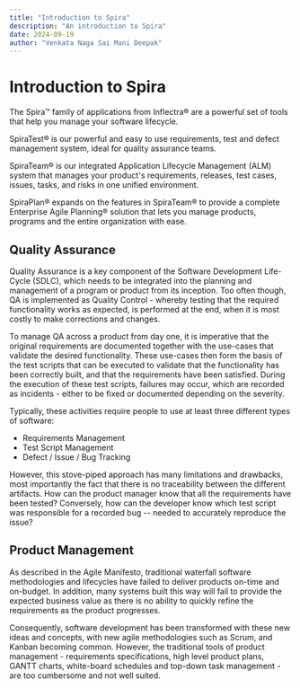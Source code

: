 ```yaml
---
title: "Introduction to Spira"
description: "An introduction to Spira"
date: 2024-09-19
author: "Venkata Naga Sai Mani Deepak"
---
```


# Introduction to Spira

The Spira™ family of applications from Inflectra® are a powerful set of tools that help you manage your software lifecycle.

SpiraTest® is our powerful and easy to use requirements, test and defect management system, ideal for quality assurance teams.

SpiraTeam® is our integrated Application Lifecycle Management (ALM) system that manages your product's requirements, releases, test cases, issues, tasks, and risks in one unified environment.

SpiraPlan® expands on the features in SpiraTeam® to provide a complete Enterprise Agile Planning® solution that lets you manage products, programs and the entire organization with ease.

## Quality Assurance

Quality Assurance is a key component of the Software Development Life-Cycle (SDLC), which needs to be integrated into the planning and management of a program or product from its inception. Too often though, QA is implemented as Quality Control - whereby testing that the required functionality works as expected, is performed at the end, when it is most costly to make corrections and changes.

To manage QA across a product from day one, it is imperative that the original requirements are documented together with the use-cases that validate the desired functionality. These use-cases then form the basis of the test scripts that can be executed to validate that the functionality has been correctly built, and that the requirements have been satisfied. During the execution of these test scripts, failures may occur, which are recorded as incidents - either to be fixed or documented depending on the severity.

Typically, these activities require people to use at least three different types of software:

- Requirements Management
- Test Script Management
- Defect / Issue / Bug Tracking

However, this stove-piped approach has many limitations and drawbacks, most importantly the fact that there is no traceability between the different artifacts. How can the product manager know that all the requirements have been tested? Conversely, how can the developer know which test script was responsible for a recorded bug -- needed to accurately reproduce the issue?

## Product Management

As described in the Agile Manifesto, traditional waterfall software methodologies and lifecycles have failed to deliver products on-time and on-budget. In addition, many systems built this way will fail to provide the expected business value as there is no ability to quickly refine the requirements as the product progresses.

Consequently, software development has been transformed with these new ideas and concepts, with new agile methodologies such as Scrum, and Kanban becoming common. However, the traditional tools of product management - requirements specifications, high level product plans, GANTT charts, white-board schedules and top-down task management - are too cumbersome and not well suited.
